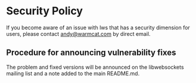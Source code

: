 # Security Policy

If you become aware of an issue with lws that has a security dimension for users, please contact andy@warmcat.com by direct email.

## Procedure for announcing vulnerability fixes
The problem and fixed versions will be announced on the libwebsockets mailing list and a note added to the main README.md.
